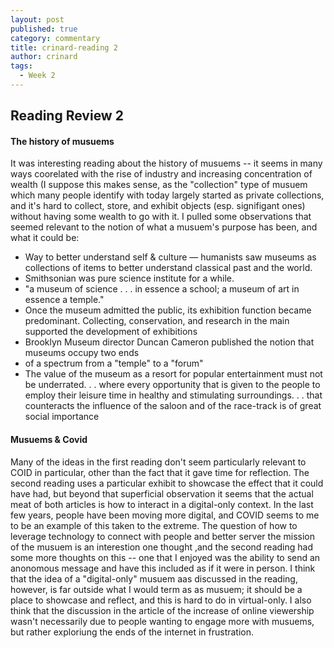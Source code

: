 ```yaml
---
layout: post
published: true
category: commentary
title: crinard-reading 2
author: crinard
tags:
  - Week 2
---
```

## Reading Review 2

#### The history of musuems
It was interesting reading about the history of musuems -- it seems in many ways coorelated with the rise of industry and increasing concentration of wealth (I suppose this makes sense, as the "collection" type of musuem which many people identify with today largely started as private collections, and it's hard to collect, store, and exhibit objects (esp. signifigant ones) without having some wealth to go with it. I pulled some observations that seemed relevant to the notion of what a musuem's purpose has been, and what it could be:
- Way to better understand self & culture — humanists saw museums as collections of items to better understand classical past and the world.
- Smithsonian was pure science institute for a while. 
- "a museum of science . . . in essence a school; a museum of art in essence a temple."
- Once the museum admitted the public, its exhibition function became predominant. Collecting, conservation, and research in the main supported the development of exhibitions
- Brooklyn Museum director Duncan Cameron published the notion that museums occupy two ends 
- of a spectrum from a "temple" to a "forum" 
- The value of the museum as a resort for popular entertainment must not be underrated. . . where every opportunity that is given to the people to employ their leisure time in healthy and stimulating surroundings. . . that counteracts the influence of the saloon and of the race-track is of great social importance

#### Musuems & Covid
Many of the ideas in the first reading don't seem particularly relevant to COID in particular, other than the fact that it gave time for reflection. The second reading uses a particular exhibit to showcase the effect that it could have had, but beyond that superficial observation it seems that the actual meat of both articles is how to interact in a digital-only context. In the last few years, people have been moving more digital, and COVID seems to me to be an example of this taken to the extreme. The question of how to leverage technology to connect with people and better server the mission of the musuem is an interestion one thought ,and the second reading had some more thoughts on this -- one that I enjoyed was the ability to send an anonomous message and have this included as if it were in person. I think that the idea of a "digital-only" musuem aas discussed in the reading, however, is far outside what I would term as as musuem; it should be a place to showcase and reflect, and this is hard to do in virtual-only. I also think that the discussion in the article of the increase of online viewership wasn't necessarily due to people wanting to engage more with musuems, but rather exploriung the ends of the internet in frustration. 